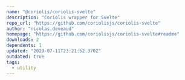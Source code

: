 ```yaml
---
name: "@coriolis/coriolis-svelte"
description: "Coriolis wrapper for Svelte"
repo_url: "https://github.com/coriolisjs/coriolis-svelte"
author: "nicolas.deveaud"
homepage: "https://github.com/coriolisjs/coriolis-svelte#readme"
downloads: 2
dependents: 1
updated: "2020-07-11T23:21:52.370Z"
outdated: true
tags: 
  - utility
---
```

